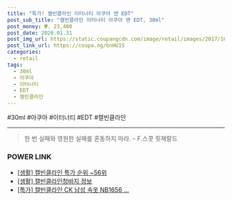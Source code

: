 ```yaml
--- 
title: "특가! 캘빈클라인 이터너티 아쿠아 맨 EDT" 
post_sub_title: "캘빈클라인 이터너티 아쿠아 맨 EDT, 30ml" 
post_money: ₩. 23,400 
post_date: 2020.01.31 
post_img_url: https://static.coupangcdn.com/image/retail/images/2017/10/20/13/9/93d60d0e-4211-49d8-9dd9-6f6e8008a36b.jpg 
post_link_url: https://coupa.ng/bnHU1S 
categories: 
  - retail 
tags: 
  - 30ml 
  - 아쿠아 
  - 이터너티 
  - EDT 
  - 캘빈클라인 
--- 
```

  #30ml #아쿠아 #이터너티 #EDT #캘빈클라인 
<hr> 

> 한 번 실패와 영원한 실패를 혼동하지 마라. – F.스콧 핏제랄드 


### POWER LINK

* <a href="https://blog.naver.com/sakai111/221790830912" target="_blank"> [생활] 캘빈클라인 특가 순위 ~56위</a>
* <a href="https://blog.naver.com/santokki14/221767687498" target="_blank"> [생활] 캘빈클라인청바지 정보 </a>
* <a href="https://blog.naver.com/an0733/221791232682" target="_blank">[특가] 캘빈클라인 CK 남성 속옷 NB1656 ...</a>
